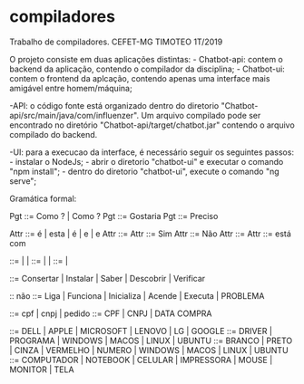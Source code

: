 # compiladores
Trabalho de compiladores. CEFET-MG TIMOTEO 1T/2019

O projeto consiste em duas aplicações distintas:
	- Chatbot-api: contem o backend da aplicação, contendo o compilador da disciplina;
	- Chatbot-ui: contem o frontend da aplcação, contendo apenas uma interface mais amigável entre homem/máquina;

-API: o código fonte está organizado dentro do diretorio "Chatbot-api/src/main/java/com/influenzer". Um arquivo compilado pode ser
 encontrado no diretório "Chatbot-api/target/chatbot.jar" contendo o arquivo compilado do backend.

-UI: para a execucao da interface, é necessário seguir os seguintes passos:
	- instalar o NodeJs;
	- abrir o diretorio "chatbot-ui" e executar o comando "npm install";
	- dentro do diretorio "chatbot-ui", execute o comando "ng serve";

Gramática formal:

Pgt ::= Como <servico> <software> ? | Como <servico> <equipamento> ?
Pgt ::= Gostaria <expressao>
Pgt ::= Preciso <expressao>

Attr ::= <substantivo> é <modelo> | <substantivo> esta <modelo> | <categoria-informacao> é <informacao> | <equipamento> e <fabricante> | <software> e <fabricante>
Attr ::= <defeito>
Attr ::= Sim
Attr ::= Não
Attr ::= <substantivo> <defeito>
Attr ::= está com <tipo-defeito>

<substantivo> ::= <equipamento> | <software> | <fabricante>
<expressao> ::= <servico> <equipamento> | <servico> <software> | <equipamento> <defeito>
<adjetivo> ::= <defeito> | <informacao>

<servico> ::= Consertar | Instalar | Saber | Descobrir | Verificar

<defeito> :: não <tipo-defeito> 
<tipo-defeito> ::= Liga | Funciona | Inicializa | Acende | Executa | PROBLEMA

<categoria-informacao> ::= cpf | cnpj | pedido
<informacao> ::= CPF | CNPJ | DATA COMPRA

<fabricante> ::= DELL | APPLE | MICROSOFT | LENOVO | LG | GOOGLE
<software> ::= DRIVER | PROGRAMA | WINDOWS | MACOS | LINUX | UBUNTU
<modelo> ::= BRANCO | PRETO | CINZA | VERMELHO | NUMERO | WINDOWS | MACOS | LINUX | UBUNTU
<equipamento> ::= COMPUTADOR | NOTEBOOK | CELULAR | IMPRESSORA | MOUSE | MONITOR | TELA
 
